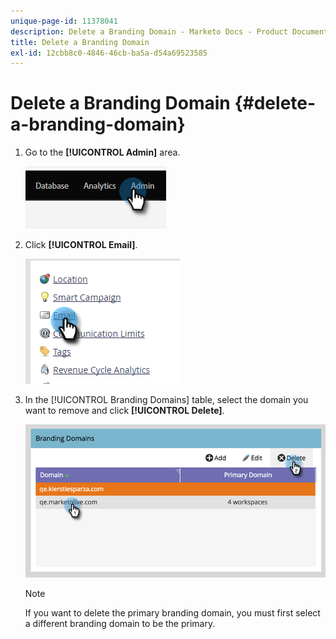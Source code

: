 ```yaml
---
unique-page-id: 11378041
description: Delete a Branding Domain - Marketo Docs - Product Documentation
title: Delete a Branding Domain
exl-id: 12cbb8c0-4846-46cb-ba5a-d54a69523585
---
```

# Delete a Branding Domain {#delete-a-branding-domain}

1. Go to the **[!UICONTROL Admin]** area.

   ![](assets/delete-a-branding-domain-1.png)

1. Click **[!UICONTROL Email]**.

   ![](assets/delete-a-branding-domain-2.png)

1. In the [!UICONTROL Branding Domains] table, select the domain you want to remove and click **[!UICONTROL Delete]**.

   ![](assets/delete-a-branding-domain-3.png)

   >[!NOTE]
   >
   >If you want to delete the primary branding domain, you must first select a different branding domain to be the primary.

